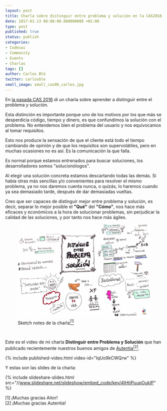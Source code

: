 ```yaml
---
layout: post
title: Charla sobre distinguir entre problema y solución en la CAS2016
date: 2017-01-13 08:00:00.000000000 +01:00
type: post
published: true
status: publish
categories:
- Codesai
- Community
- Events
- Charlas
tags: []
author: Carlos Blé
twitter: carlosble
small_image: small_cas06_carlos.jpg
---
```


En [la pasada CAS 2016](http://cas2016.agile-spain.org/) di un charla sobre aprender a distinguir entre el problema y solución.

Esta distinción es importante porque uno de los motivos por los que más se desperdicia código, tiempo y dinero, es que confundimos la solución con el problema. No entendemos bien el problema del usuario y nos equivocamos al tomar requisitos. 

Esto nos produce la sensación de que el cliente está todo el tiempo cambiando de opinión y de que los requisitos son supervolátiles, pero en muchas ocasiones no es así. Es la comunicación la que falla. 

Es normal porque estamos entrenados para buscar soluciones, los desarrolladores somos "solucionólogos".

Al elegir una solución concreta estamos descartando todas las demás. Si había otras más sencillas y/o convenientes para resolver el mismo problema, ya no nos daremos cuenta nunca, o quizás, lo haremos cuando ya sea demasiado tarde, después de dar demasiadas vueltas. 

Creo que ser capaces de distinguir mejor entre problema y solución, es decir, separar lo mejor posible el **"Qué"** del **"Cómo"**, nos hace más eficaces y económicos a la hora de solucionar problemas, sin perjudicar la calidad de las soluciones, y por tanto nos hace más ágiles.

<figure>
    <img src="/assets/problem_solution_talk_sketch.jpeg" alt="charla Carlos">
    <figcaption>Sketch notes de la charla<a href="#nota1"><sup>[1]</sup></a></figcaption>
</figure>
<br>

Este es el video de mi charla **Distinguir entre Problema y Solución** que han publicado recientemente nuestros buenos amigos de [Autentia](https://www.autentia.com/)<a href="#nota2"><sup>[2]</sup></a>.

{% include published-video.html video-id="IqUo9kCWQrw" %}

Y estas son las slides de la charla:

{% include slideshare-slides.html src="//www.slideshare.net/slideshow/embed_code/key/4IHtiPuupOukIP" %}

<div class="foot-note">
   <a name="nota1"></a> [1] ¡Muchas gracias Aitor!   
</div>

<div class="foot-note">
   <a name="nota2"></a> [2] ¡Muchas gracias Autentia!   
</div>